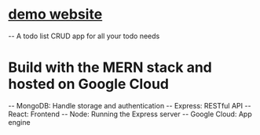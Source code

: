 # [demo website](https://todos-283807.uc.r.appspot.com/)

-- A todo list CRUD app for all your todo needs

# Build with the MERN stack and hosted on Google Cloud

-- MongoDB: Handle storage and authentication
-- Express: RESTful API
-- React: Frontend
-- Node: Running the Express server
-- Google Cloud: App engine
